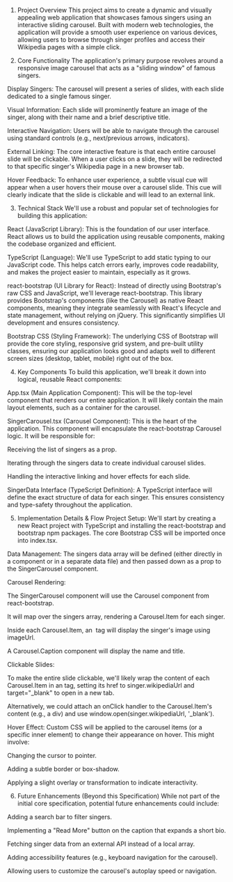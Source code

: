1. Project Overview
This project aims to create a dynamic and visually appealing web application that showcases famous singers using an interactive sliding carousel. Built with modern web technologies, the application will provide a smooth user experience on various devices, allowing users to browse through singer profiles and access their Wikipedia pages with a simple click.

2. Core Functionality
The application's primary purpose revolves around a responsive image carousel that acts as a "sliding window" of famous singers.

Display Singers: The carousel will present a series of slides, with each slide dedicated to a single famous singer.

Visual Information: Each slide will prominently feature an image of the singer, along with their name and a brief descriptive title.

Interactive Navigation: Users will be able to navigate through the carousel using standard controls (e.g., next/previous arrows, indicators).

External Linking: The core interactive feature is that each entire carousel slide will be clickable. When a user clicks on a slide, they will be redirected to that specific singer's Wikipedia page in a new browser tab.

Hover Feedback: To enhance user experience, a subtle visual cue will appear when a user hovers their mouse over a carousel slide. This cue will clearly indicate that the slide is clickable and will lead to an external link.

3. Technical Stack
We'll use a robust and popular set of technologies for building this application:

React (JavaScript Library): This is the foundation of our user interface. React allows us to build the application using reusable components, making the codebase organized and efficient.

TypeScript (Language): We'll use TypeScript to add static typing to our JavaScript code. This helps catch errors early, improves code readability, and makes the project easier to maintain, especially as it grows.

react-bootstrap (UI Library for React): Instead of directly using Bootstrap's raw CSS and JavaScript, we'll leverage react-bootstrap. This library provides Bootstrap's components (like the Carousel) as native React components, meaning they integrate seamlessly with React's lifecycle and state management, without relying on jQuery. This significantly simplifies UI development and ensures consistency.

Bootstrap CSS (Styling Framework): The underlying CSS of Bootstrap will provide the core styling, responsive grid system, and pre-built utility classes, ensuring our application looks good and adapts well to different screen sizes (desktop, tablet, mobile) right out of the box.

4. Key Components
To build this application, we'll break it down into logical, reusable React components:

App.tsx (Main Application Component): This will be the top-level component that renders our entire application. It will likely contain the main layout elements, such as a container for the carousel.

SingerCarousel.tsx (Carousel Component): This is the heart of the application. This component will encapsulate the react-bootstrap Carousel logic. It will be responsible for:

Receiving the list of singers as a prop.

Iterating through the singers data to create individual carousel slides.

Handling the interactive linking and hover effects for each slide.

SingerData Interface (TypeScript Definition): A TypeScript interface will define the exact structure of data for each singer. This ensures consistency and type-safety throughout the application.



5. Implementation Details & Flow
Project Setup: We'll start by creating a new React project with TypeScript and installing the react-bootstrap and bootstrap npm packages. The core Bootstrap CSS will be imported once into index.tsx.

Data Management: The singers data array will be defined (either directly in a component or in a separate data file) and then passed down as a prop to the SingerCarousel component.

Carousel Rendering:

The SingerCarousel component will use the Carousel component from react-bootstrap.

It will map over the singers array, rendering a Carousel.Item for each singer.

Inside each Carousel.Item, an <img> tag will display the singer's image using imageUrl.

A Carousel.Caption component will display the name and title.

Clickable Slides:

To make the entire slide clickable, we'll likely wrap the content of each Carousel.Item in an <a> tag, setting its href to singer.wikipediaUrl and target="_blank" to open in a new tab.

Alternatively, we could attach an onClick handler to the Carousel.Item's content (e.g., a div) and use window.open(singer.wikipediaUrl, '_blank').

Hover Effect: Custom CSS will be applied to the carousel items (or a specific inner element) to change their appearance on hover. This might involve:

Changing the cursor to pointer.

Adding a subtle border or box-shadow.

Applying a slight overlay or transformation to indicate interactivity.

6. Future Enhancements (Beyond this Specification)
While not part of the initial core specification, potential future enhancements could include:

Adding a search bar to filter singers.

Implementing a "Read More" button on the caption that expands a short bio.

Fetching singer data from an external API instead of a local array.

Adding accessibility features (e.g., keyboard navigation for the carousel).

Allowing users to customize the carousel's autoplay speed or navigation.
